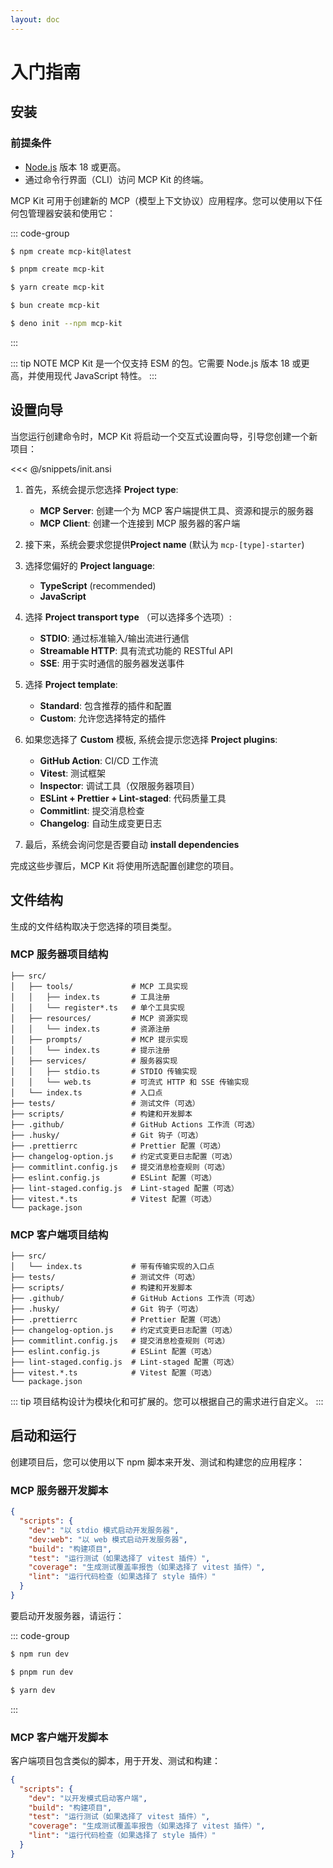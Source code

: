 ```yaml
---
layout: doc
---
```


# 入门指南

## 安装

### 前提条件

- [Node.js](https://nodejs.org/) 版本 18 或更高。
- 通过命令行界面（CLI）访问 MCP Kit 的终端。

MCP Kit 可用于创建新的 MCP（模型上下文协议）应用程序。您可以使用以下任何包管理器安装和使用它：

::: code-group
```sh [npm]
$ npm create mcp-kit@latest
```

```sh [pnpm]
$ pnpm create mcp-kit
```

```sh [yarn]
$ yarn create mcp-kit
```

```bash [bun]
$ bun create mcp-kit
```

```bash [deno]
$ deno init --npm mcp-kit
```
:::

::: tip NOTE
MCP Kit 是一个仅支持 ESM 的包。它需要 Node.js 版本 18 或更高，并使用现代 JavaScript 特性。
:::

## 设置向导

当您运行创建命令时，MCP Kit 将启动一个交互式设置向导，引导您创建一个新项目：

<<< @/snippets/init.ansi

1. 首先，系统会提示您选择 **Project type**:
   - **MCP Server**: 创建一个为 MCP 客户端提供工具、资源和提示的服务器
   - **MCP Client**: 创建一个连接到 MCP 服务器的客户端

2. 接下来，系统会要求您提供**Project name** (默认为 `mcp-[type]-starter`)

3. 选择您偏好的 **Project language**:
   - **TypeScript** (recommended)
   - **JavaScript**

4. 选择 **Project transport type** （可以选择多个选项）:
   - **STDIO**: 通过标准输入/输出流进行通信
   - **Streamable HTTP**: 具有流式功能的 RESTful API
   - **SSE**: 用于实时通信的服务器发送事件

5. 选择 **Project template**:
   - **Standard**: 包含推荐的插件和配置
   - **Custom**: 允许您选择特定的插件

6. 如果您选择了 **Custom** 模板, 系统会提示您选择 **Project plugins**:
   - **GitHub Action**: CI/CD 工作流
   - **Vitest**: 测试框架
   - **Inspector**: 调试工具（仅限服务器项目）
   - **ESLint + Prettier + Lint-staged**: 代码质量工具
   - **Commitlint**: 提交消息检查
   - **Changelog**: 自动生成变更日志

7. 最后，系统会询问您是否要自动 **install dependencies**

完成这些步骤后，MCP Kit 将使用所选配置创建您的项目。

## 文件结构

生成的文件结构取决于您选择的项目类型。

### MCP 服务器项目结构

```
├── src/
│   ├── tools/             # MCP 工具实现
│   │   ├── index.ts       # 工具注册
│   │   └── register*.ts   # 单个工具实现
│   ├── resources/         # MCP 资源实现
│   │   └── index.ts       # 资源注册
│   ├── prompts/           # MCP 提示实现
│   │   └── index.ts       # 提示注册
│   ├── services/          # 服务器实现
│   │   ├── stdio.ts       # STDIO 传输实现
│   │   └── web.ts         # 可流式 HTTP 和 SSE 传输实现
│   └── index.ts           # 入口点
├── tests/                 # 测试文件（可选）
├── scripts/               # 构建和开发脚本
├── .github/               # GitHub Actions 工作流（可选）
├── .husky/                # Git 钩子（可选）
├── .prettierrc            # Prettier 配置（可选）
├── changelog-option.js    # 约定式变更日志配置（可选）
├── commitlint.config.js   # 提交消息检查规则（可选）
├── eslint.config.js       # ESLint 配置（可选）
├── lint-staged.config.js  # Lint-staged 配置（可选）
├── vitest.*.ts            # Vitest 配置（可选）
└── package.json
```

### MCP 客户端项目结构

```
├── src/
│   └── index.ts           # 带有传输实现的入口点
├── tests/                 # 测试文件（可选）
├── scripts/               # 构建和开发脚本
├── .github/               # GitHub Actions 工作流（可选）
├── .husky/                # Git 钩子（可选）
├── .prettierrc            # Prettier 配置（可选）
├── changelog-option.js    # 约定式变更日志配置（可选）
├── commitlint.config.js   # 提交消息检查规则（可选）
├── eslint.config.js       # ESLint 配置（可选）
├── lint-staged.config.js  # Lint-staged 配置（可选）
├── vitest.*.ts            # Vitest 配置（可选）
└── package.json
```

::: tip
项目结构设计为模块化和可扩展的。您可以根据自己的需求进行自定义。
:::

## 启动和运行

创建项目后，您可以使用以下 npm 脚本来开发、测试和构建您的应用程序：

### MCP 服务器开发脚本

```json [package.json]
{
  "scripts": {
    "dev": "以 stdio 模式启动开发服务器",
    "dev:web": "以 web 模式启动开发服务器",
    "build": "构建项目",
    "test": "运行测试（如果选择了 vitest 插件）",
    "coverage": "生成测试覆盖率报告（如果选择了 vitest 插件）",
    "lint": "运行代码检查（如果选择了 style 插件）"
  }
}
```

要启动开发服务器，请运行：

::: code-group

```sh [npm]
$ npm run dev
```

```sh [pnpm]
$ pnpm run dev
```

```sh [yarn]
$ yarn dev
```

:::

### MCP 客户端开发脚本

客户端项目包含类似的脚本，用于开发、测试和构建：

```json [package.json]
{
  "scripts": {
    "dev": "以开发模式启动客户端",
    "build": "构建项目",
    "test": "运行测试（如果选择了 vitest 插件）",
    "coverage": "生成测试覆盖率报告（如果选择了 vitest 插件）",
    "lint": "运行代码检查（如果选择了 style 插件）"
  }
}
```
